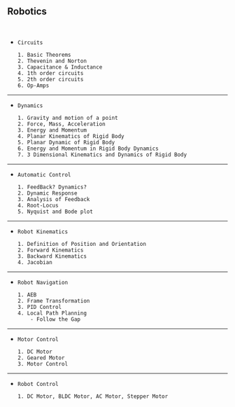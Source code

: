 ## Robotics

<br>

- `Circuits`

      1. Basic Theorems
      2. Thevenin and Norton
      3. Capacitance & Inductance
      4. 1th order circuits
      5. 2th order circuits      
      6. Op-Amps

--- 

- `Dynamics`

      1. Gravity and motion of a point 
      2. Force, Mass, Acceleration 
      3. Energy and Momentum 
      4. Planar Kinematics of Rigid Body 
      5. Planar Dynamic of Rigid Body 
      6. Energy and Momentum in Rigid Body Dynamics 
      7. 3 Dimensional Kinematics and Dynamics of Rigid Body 

---

- `Automatic Control`

      1. FeedBack? Dynamics?
      2. Dynamic Response
      3. Analysis of Feedback
      4. Root-Locus
      5. Nyquist and Bode plot

---

- `Robot Kinematics`

      1. Definition of Position and Orientation 
      2. Forward Kinematics
      3. Backward Kinematics
      4. Jacobian

---

- `Robot Navigation`

      1. AEB
      2. Frame Transformation
      3. PID Control
      4. Local Path Planning
          - Follow the Gap 
---

- `Motor Control`

      1. DC Motor
      2. Geared Motor
      3. Motor Control

---

- `Robot Control`
  
      1. DC Motor, BLDC Motor, AC Motor, Stepper Motor 
